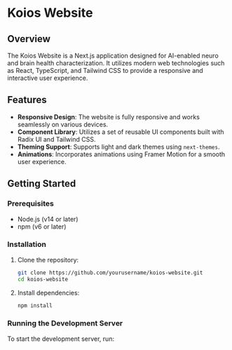 # Koios Website

## Overview
The Koios Website is a Next.js application designed for AI-enabled neuro and brain health characterization. It utilizes modern web technologies such as React, TypeScript, and Tailwind CSS to provide a responsive and interactive user experience.

## Features
- **Responsive Design**: The website is fully responsive and works seamlessly on various devices.
- **Component Library**: Utilizes a set of reusable UI components built with Radix UI and Tailwind CSS.
- **Theming Support**: Supports light and dark themes using `next-themes`.
- **Animations**: Incorporates animations using Framer Motion for a smooth user experience.

## Getting Started

### Prerequisites
- Node.js (v14 or later)
- npm (v6 or later)

### Installation
1. Clone the repository:
   ```bash
   git clone https://github.com/yourusername/koios-website.git
   cd koios-website
   ```

2. Install dependencies:
   ```bash
   npm install
   ```

### Running the Development Server
To start the development server, run: